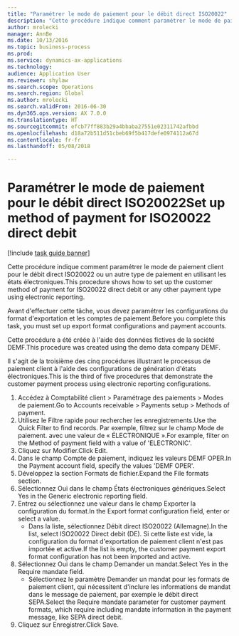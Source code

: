 ```yaml
--- 
title: "Paramétrer le mode de paiement pour le débit direct ISO20022"
description: "Cette procédure indique comment paramétrer le mode de paiement client pour le débit direct ISO20022 ou un autre type de paiement en utilisant les états électroniques."
author: mrolecki
manager: AnnBe
ms.date: 10/13/2016
ms.topic: business-process
ms.prod: 
ms.service: dynamics-ax-applications
ms.technology: 
audience: Application User
ms.reviewer: shylaw
ms.search.scope: Operations
ms.search.region: Global
ms.author: mrolecki
ms.search.validFrom: 2016-06-30
ms.dyn365.ops.version: AX 7.0.0
ms.translationtype: HT
ms.sourcegitcommit: efcb77ff883b29a4bbaba27551e02311742afbbd
ms.openlocfilehash: d18a72b511d51cbeb69f5b417defe0974112a67d
ms.contentlocale: fr-fr
ms.lasthandoff: 05/08/2018

---
```

# <a name="set-up-method-of-payment-for-iso20022-direct-debit"></a><span data-ttu-id="949d3-103">Paramétrer le mode de paiement pour le débit direct ISO20022</span><span class="sxs-lookup"><span data-stu-id="949d3-103">Set up method of payment for ISO20022 direct debit</span></span>

[!include [task guide banner](../../includes/task-guide-banner.md)]

<span data-ttu-id="949d3-104">Cette procédure indique comment paramétrer le mode de paiement client pour le débit direct ISO20022 ou un autre type de paiement en utilisant les états électroniques.</span><span class="sxs-lookup"><span data-stu-id="949d3-104">This procedure shows how to set up the customer method of payment for ISO20022 direct debit or any other payment type using electronic reporting.</span></span> 



<span data-ttu-id="949d3-105">Avant d'effectuer cette tâche, vous devez paramétrer les configurations du format d'exportation et les comptes de paiement.</span><span class="sxs-lookup"><span data-stu-id="949d3-105">Before you complete this task, you must set up export format configurations and payment accounts.</span></span>



<span data-ttu-id="949d3-106">Cette procédure a été créée à l'aide des données fictives de la société DEMF.</span><span class="sxs-lookup"><span data-stu-id="949d3-106">This procedure was created using the demo data company DEMF.</span></span>



<span data-ttu-id="949d3-107">Il s'agit de la troisième des cinq procédures illustrant le processus de paiement client à l'aide des configurations de génération d'états électroniques.</span><span class="sxs-lookup"><span data-stu-id="949d3-107">This is the third of five procedures that demonstrate the customer payment process using electronic reporting configurations.</span></span>

1. <span data-ttu-id="949d3-108">Accédez à Comptabilité client > Paramétrage des paiements > Modes de paiement.</span><span class="sxs-lookup"><span data-stu-id="949d3-108">Go to Accounts receivable > Payments setup > Methods of payment.</span></span>
2. <span data-ttu-id="949d3-109">Utilisez le Filtre rapide pour rechercher les enregistrements.</span><span class="sxs-lookup"><span data-stu-id="949d3-109">Use the Quick Filter to find records.</span></span> <span data-ttu-id="949d3-110">Par exemple, filtrez sur le champ Mode de paiement. avec une valeur de « ÉLECTRONIQUE ».</span><span class="sxs-lookup"><span data-stu-id="949d3-110">For example, filter on the Method of payment field with a value of 'ELECTRONIC'.</span></span>
3. <span data-ttu-id="949d3-111">Cliquez sur Modifier.</span><span class="sxs-lookup"><span data-stu-id="949d3-111">Click Edit.</span></span>
4. <span data-ttu-id="949d3-112">Dans le champ Compte de paiement, indiquez les valeurs DEMF OPER.</span><span class="sxs-lookup"><span data-stu-id="949d3-112">In the Payment account field, specify the values 'DEMF OPER'.</span></span>
5. <span data-ttu-id="949d3-113">Développez la section Formats de fichier.</span><span class="sxs-lookup"><span data-stu-id="949d3-113">Expand the File formats section.</span></span>
6. <span data-ttu-id="949d3-114">Sélectionnez Oui dans le champ États électroniques génériques.</span><span class="sxs-lookup"><span data-stu-id="949d3-114">Select Yes in the Generic electronic reporting field.</span></span>
7. <span data-ttu-id="949d3-115">Entrez ou sélectionnez une valeur dans le champ Exporter la configuration du format.</span><span class="sxs-lookup"><span data-stu-id="949d3-115">In the Export format configuration field, enter or select a value.</span></span>
    * <span data-ttu-id="949d3-116">Dans la liste, sélectionnez Débit direct ISO20022 (Allemagne).</span><span class="sxs-lookup"><span data-stu-id="949d3-116">In the list, select ISO20022 Direct debit (DE).</span></span>  <span data-ttu-id="949d3-117">Si cette liste est vide, la configuration du format d'exportation de paiement client n'est pas importée et active.</span><span class="sxs-lookup"><span data-stu-id="949d3-117">If the list is empty, the customer payment export format configuration has not been imported and active.</span></span>  
8. <span data-ttu-id="949d3-118">Sélectionnez Oui dans le champ Demander un mandat.</span><span class="sxs-lookup"><span data-stu-id="949d3-118">Select Yes in the Require mandate field.</span></span>
    * <span data-ttu-id="949d3-119">Sélectionnez le paramètre Demander un mandat pour les formats de paiement client, qui nécessitent d'inclure les informations de mandat dans le message de paiement, par exemple le débit direct SEPA.</span><span class="sxs-lookup"><span data-stu-id="949d3-119">Select the Require mandate parameter for customer payment formats, which require including mandate information in the payment message, like SEPA direct debit.</span></span>  
9. <span data-ttu-id="949d3-120">Cliquez sur Enregistrer.</span><span class="sxs-lookup"><span data-stu-id="949d3-120">Click Save.</span></span>


